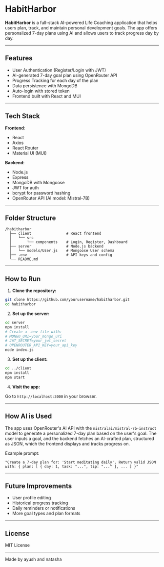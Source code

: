 #  HabitHarbor

**HabitHarbor** is a full-stack AI-powered Life Coaching application that helps users plan, track, and maintain personal development goals. The app offers personalized 7-day plans using AI and allows users to track progress day by day.

---

##  Features

-  User Authentication (Register/Login with JWT)
-  AI-generated 7-day goal plan using OpenRouter API
-  Progress Tracking for each day of the plan
-  Data persistence with MongoDB
-  Auto-login with stored token
-  Frontend built with React and MUI

---

##  Tech Stack

**Frontend**:
- React
- Axios
- React Router
- Material UI (MUI)

**Backend**:
- Node.js
- Express
- MongoDB with Mongoose
- JWT for auth
- bcrypt for password hashing
- OpenRouter API (AI model: Mistral-7B)

---

##  Folder Structure

```
/habitharbor
  ├── client                # React frontend
  │   └── src
  │       └── components    # Login, Register, Dashboard
  ├── server                # Node.js backend
  │   └── models/User.js    # Mongoose User schema
  ├── .env                  # API keys and config
  └── README.md
```

---

##  How to Run

1. **Clone the repository:**

```bash
git clone https://github.com/yourusername/habitharbor.git
cd habitharbor
```

2. **Set up the server:**

```bash
cd server
npm install
# Create a .env file with:
# MONGO_URI=your_mongo_uri
# JWT_SECRET=your_jwt_secret
# OPENROUTER_API_KEY=your_api_key
node index.js
```

3. **Set up the client:**

```bash
cd ../client
npm install
npm start
```

4. **Visit the app:**

Go to `http://localhost:3000` in your browser.

---

##  How AI is Used

The app uses OpenRouter's AI API with the `mistralai/mistral-7b-instruct` model to generate a personalized 7-day plan based on the user's goal. The user inputs a goal, and the backend fetches an AI-crafted plan, structured as JSON, which the frontend displays and tracks progress on.

Example prompt:
```
"Create a 7-day plan for: 'Start meditating daily'. Return valid JSON with: { plan: [ { day: 1, task: "...", tip: "..." }, ... ] }"
```

---

##  Future Improvements

- User profile editing
- Historical progress tracking
- Daily reminders or notifications
- More goal types and plan formats

---

##  License

MIT License

---

Made by ayush and natasha 
